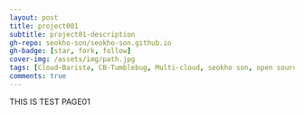 ```yaml
---
layout: post
title: project001
subtitle: project01-description
gh-repo: seokho-son/seokho-son.github.io
gh-badge: [star, fork, follow]
cover-img: /assets/img/path.jpg
tags: [Cloud-Barista, CB-Tumblebug, Multi-cloud, seokho son, open source]
comments: true
---
```


THIS IS TEST PAGE01
